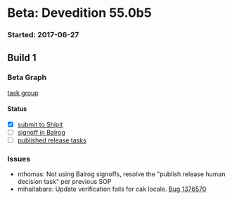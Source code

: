 # Beta: Devedition 55.0b5

### Started: 2017-06-27

## Build 1

### Beta Graph
[task group](https://tools.taskcluster.net/push-inspector/#/dom4fHKgSFeXo_8g2cni2w)


#### Status
- [x] [submit to Shipit](https://wiki.mozilla.org/Release:Release_Automation_on_Mercurial:Starting_a_Release#Submit_to_Ship_It)
- [ ] [signoff in Balrog](../how-tos/relpro.md#3-signoffs)
- [ ] [published release tasks](../how-tos/relpro.md#4-publish-release)

### Issues
- nthomas: Not using Balrog signoffs, resolve the "publish release human decision task" per previous SOP
- mihaitabara: Update verification fails for cak locale. [Bug 1376570](https://bugzil.la/1376570)


